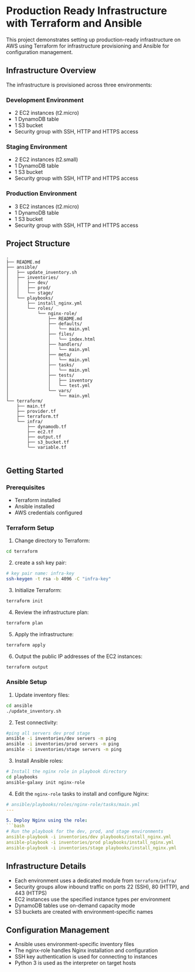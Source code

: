 # Production Ready Infrastructure with Terraform and Ansible

This project demonstrates setting up production-ready infrastructure on AWS using Terraform for infrastructure provisioning and Ansible for configuration management.

## Infrastructure Overview

The infrastructure is provisioned across three environments:

### Development Environment
- 2 EC2 instances (t2.micro)
- 1 DynamoDB table  
- 1 S3 bucket
- Security group with SSH, HTTP and HTTPS access

### Staging Environment
- 2 EC2 instances (t2.small)  
- 1 DynamoDB table
- 1 S3 bucket
- Security group with SSH, HTTP and HTTPS access

### Production Environment  
- 3 EC2 instances (t2.micro)
- 1 DynamoDB table
- 1 S3 bucket
- Security group with SSH, HTTP and HTTPS access

## Project Structure

```
.
├── README.md
├── ansible/
│   ├── update_inventory.sh
│   ├── inventories/
│   │   ├── dev/
│   │   ├── prod/
│   │   └── stage/
│   └── playbooks/
│       ├── install_nginx.yml
│       └── roles/
│           └── nginx-role/
│               ├── README.md
│               ├── defaults/
│               │   └── main.yml
│               ├── files/
│               │   └── index.html
│               ├── handlers/
│               │   └── main.yml
│               ├── meta/
│               │   └── main.yml
│               ├── tasks/
│               │   └── main.yml
│               ├── tests/
│               │   ├── inventory
│               │   └── test.yml
│               └── vars/
│                   └── main.yml
└── terraform/
    ├── main.tf
    ├── provider.tf
    ├── terraform.tf
    └── infra/
        ├── dynamodb.tf
        ├── ec2.tf
        ├── output.tf
        ├── s3_bucket.tf
        └── variable.tf


```

## Getting Started

### Prerequisites
- Terraform installed
- Ansible installed
- AWS credentials configured

### Terraform Setup

1. Change directory to Terraform:
```bash
cd terraform
```

2. create a ssh key pair:
```bash
# key pair name: infra-key
ssh-keygen -t rsa -b 4096 -C "infra-key"
```

3. Initialize Terraform:
```bash
terraform init
```

4. Review the infrastructure plan:
```bash 
terraform plan
```

5. Apply the infrastructure:
```bash
terraform apply
```

6. Output the public IP addresses of the EC2 instances:
```bash
terraform output
```

### Ansible Setup

1. Update inventory files:
```bash
cd ansible
./update_inventory.sh
```

2. Test connectivity:
```bash
#ping all servers dev prod stage
ansible -i inventories/dev servers -m ping
ansible -i inventories/prod servers -m ping
ansible -i inventories/stage servers -m ping
```

3. Install Ansible roles:
```bash
# Install the nginx role in playbook directory
cd playbooks
ansible-galaxy init nginx-role
```

4. Edit the `nginx-role` tasks to install and configure Nginx:
```yaml
# ansible/playbooks/roles/nginx-role/tasks/main.yml
---

5. Deploy Nginx using the role:
```bash
# Run the playbook for the dev, prod, and stage environments
ansible-playbook -i inventories/dev playbooks/install_nginx.yml
ansible-playbook -i inventories/prod playbooks/install_nginx.yml
ansible-playbook -i inventories/stage playbooks/install_nginx.yml
```

## Infrastructure Details

- Each environment uses a dedicated module from `terraform/infra/`
- Security groups allow inbound traffic on ports 22 (SSH), 80 (HTTP), and 443 (HTTPS)
- EC2 instances use the specified instance types per environment
- DynamoDB tables use on-demand capacity mode
- S3 buckets are created with environment-specific names

## Configuration Management

- Ansible uses environment-specific inventory files
- The nginx-role handles Nginx installation and configuration
- SSH key authentication is used for connecting to instances
- Python 3 is used as the interpreter on target hosts
